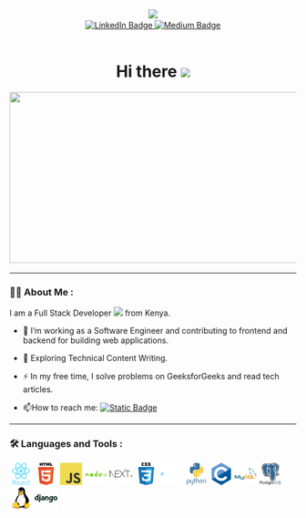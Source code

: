 <div id='header' align='center'>
  <img src='https://media.giphy.com/media/paTz7UZbPfTZFRYnnB/giphy.gif' width='100'/>
  <div id='badges'>
    <a href='https://www.linkedin.com/in/mercychelangatkorir/'>
      <img src='https://img.shields.io/badge/LinkedIn-blue?style=for-the-badge&logo=linkedin&logoColor=white' alt='LinkedIn Badge' />
    </a>
    <a href='https://medium.com/@mcthegreat78'>
      <img src='https://img.shields.io/badge/Medium-black?style=for-the-badge&logo=medium&logoColor=white' alt='Medium Badge' />
    </a>
  </div>
  <img src='https://komarev.com/ghpvc/?username=MercyKorir&style=flat-square&color=blue' alt='' />
  <h1>
    Hi there
    <img src='https://media.giphy.com/media/hvRJCLFzcasrR4ia7z/giphy.gif' width='30px' />
  </h1>
</div>
<div align='center'>
  <img src='https://media.giphy.com/media/L1R1tvI9svkIWwpVYr/giphy.gif' width='600' height='300'/>
</div>

---

### :woman_technologist: About Me :
I am a Full Stack Developer <img src="https://media.giphy.com/media/WUlplcMpOCEmTGBtBW/giphy.gif" width="30"> from Kenya.
- :telescope: I’m working as a Software Engineer and contributing to frontend and backend for building web applications.

- :seedling: Exploring Technical Content Writing.

- :zap: In my free time, I solve problems on GeeksforGeeks and read tech articles.

- :mailbox:How to reach me: [![Static Badge](https://img.shields.io/badge/LinkedIn-blue?style=plastic&logo=linkedin&logoColor=white)](https://www.linkedin.com/in/mercychelangatkorir/)

---

### :hammer_and_wrench: Languages and Tools :
<div>
  <img src='https://github.com/devicons/devicon/blob/master/icons/react/react-original-wordmark.svg' width='40' height='40'/>
  <img src='https://github.com/devicons/devicon/blob/master/icons/html5/html5-original-wordmark.svg' width='40' height='40'/>
  <img src='https://github.com/devicons/devicon/blob/master/icons/javascript/javascript-original.svg' width='40' height='40'/>
  <img src='https://github.com/devicons/devicon/blob/master/icons/nodejs/nodejs-plain-wordmark.svg' width='40' height='40'/>
  <img src='https://github.com/devicons/devicon/blob/master/icons/nextjs/nextjs-original-wordmark.svg' width='40' height='40'/>
  <img src='https://github.com/devicons/devicon/blob/master/icons/css3/css3-original-wordmark.svg' width='40' height='40'/>
  <img src='https://github.com/devicons/devicon/blob/master/icons/tailwindcss/tailwindcss-original-wordmark.svg' width='40' height='40'/>
  <img src='https://github.com/devicons/devicon/blob/master/icons/python/python-original-wordmark.svg' width='40' height='40'/>
  <img src='https://github.com/devicons/devicon/blob/master/icons/c/c-original.svg' width='40' height='40'/>
  <img src='https://github.com/devicons/devicon/blob/master/icons/mysql/mysql-original-wordmark.svg' width='40' height='40'/>
  <img src='https://github.com/devicons/devicon/blob/master/icons/postgresql/postgresql-original-wordmark.svg' width='40' height='40'/>
  <img src='https://github.com/devicons/devicon/blob/master/icons/linux/linux-original.svg' width='40' height='40'/>
  <img src='https://github.com/devicons/devicon/blob/master/icons/django/django-plain-wordmark.svg' width='40' height='40'/>
</div>



